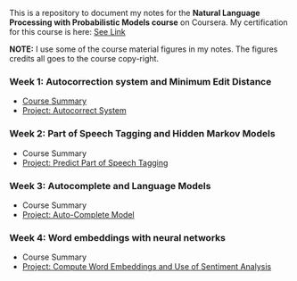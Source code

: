 This is a repository to document my notes for the **Natural Language Processing with Probabilistic Models course** on Coursera. My certification for this course is here: [See Link](https://coursera.org/share/dacae8cfae8de5f2b0e21e35802ed52d)

**NOTE:**
I use some of the course material figures in my notes. The figures credits all goes to the course copy-right.

### Week 1: Autocorrection system and Minimum Edit Distance
- [Course Summary](https://github.com/KarenJF/deeplearing_nlp/tree/master/c2_nlp_with_probabilistic_models/week1) 
- [Project: Autocorrect System](https://github.com/KarenJF/deeplearing_nlp/blob/master/c2_nlp_with_probabilistic_models/week1/assignment1/C2_W1_Assignment.ipynb)

### Week 2: Part of Speech Tagging and Hidden Markov Models
- Course Summary
- [Project: Predict Part of Speech Tagging](https://github.com/KarenJF/deeplearing_nlp/blob/master/c2_nlp_with_probabilistic_models/week2/assignment2/C2_W2_Assignment.ipynb)

### Week 3: Autocomplete and Language Models
- Course Summary
- [Project: Auto-Complete Model](https://github.com/KarenJF/deeplearing_nlp/blob/master/c2_nlp_with_probabilistic_models/week3/assignment/C2_W3_Assignment.ipynb)

### Week 4: Word embeddings with neural networks
- Course Summary
- [Project: Compute Word Embeddings and Use of Sentiment Analysis](https://github.com/KarenJF/deeplearing_nlp/blob/master/c2_nlp_with_probabilistic_models/week4/assignment4/C2_W4_Assignment.ipynb)